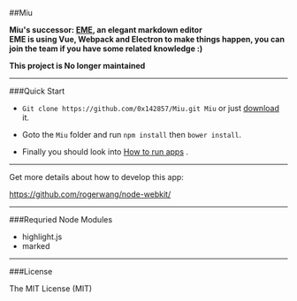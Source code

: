 ##Miu

**Miu's successor: [EME](https://github.com/egoist/eme), an elegant markdown editor**<br>
**EME is using Vue, Webpack and Electron to make things happen, you can join the team if you have some related knowledge :)**

**This project is No longer maintained**

---

###Quick Start

- `Git clone https://github.com/0x142857/Miu.git Miu` or just [download](https://github.com/0x142857/Miu/archive/master.zip) it.

- Goto the `Miu` folder and run `npm install` then `bower install`.

- Finally you should look into [How to run apps](https://github.com/rogerwang/node-webkit/wiki/How-to-run-apps) .

---

Get more details about how to develop this app:

https://github.com/rogerwang/node-webkit/

---

###Requried Node Modules

- highlight.js
- marked

---

###License

The MIT License (MIT)


